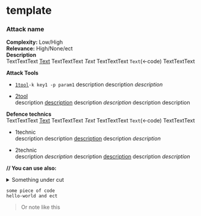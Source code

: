 # template 
### Attack name

**Complexity:** Low/High  
**Relevance:** High/None/ect  
**Description**  
TextTextText [Text](https://github.com/)  TextTextText *Text* TextTextText `Text`(<-code) TextTextText  

**Attack Tools**  
* [`1tool`](link)`-k key1 -p param1`
description description *description*  

* [2tool]()  
description [description]() description *description* description description  

**Defence technics**  
TextTextText [Text](https://github.com/)  TextTextText *Text* TextTextText `Text`(<-code) TextTextText 
* 1technic   
description description [description]() description *description*  

* 2technic  
description *description* description [description]() description *description*  

**// You can use also:**
<details>
 <summary>Something under cut</summary>
 ...this is hidden, collapsable content...
</details>

```
some piece of code  
hello-world and ect
```

> Or note like this
